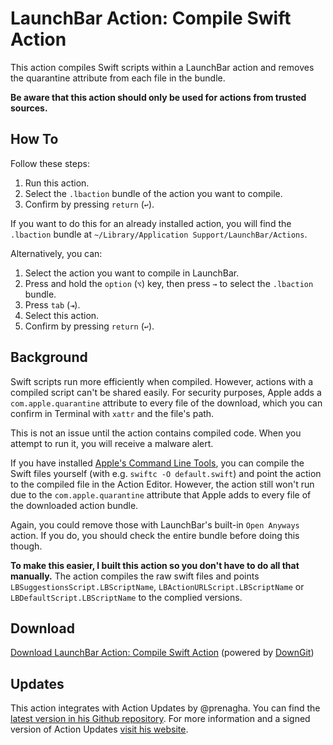 # LaunchBar Action: Compile Swift Action

This action compiles Swift scripts within a LaunchBar action and removes the quarantine attribute from each file in the bundle.

**Be aware that this action should only be used for actions from trusted sources.**

## How To

Follow these steps:

1. Run this action.
2. Select the `.lbaction` bundle of the action you want to compile.
3. Confirm by pressing `return` (`↩`).

If you want to do this for an already installed action, you will find the `.lbaction` bundle at `~/Library/Application Support/LaunchBar/Actions`.

Alternatively, you can:

1. Select the action you want to compile in LaunchBar.
2. Press and hold the `option` (`⌥`) key, then press `→` to select the `.lbaction` bundle.
3. Press `tab` (`⇥`).
4. Select this action.
5. Confirm by pressing `return` (`↩`).

## Background 

Swift scripts run more efficiently when compiled. However, actions with a compiled script can't be shared easily. For security purposes, Apple adds a `com.apple.quarantine` attribute to every file of the download, which you can confirm in Terminal with `xattr` and the file's path. 

This is not an issue until the action contains compiled code. When you attempt to run it, you will receive a malware alert. 

If you have installed [Apple's Command Line Tools](https://www.maketecheasier.com/install-command-line-tools-without-xcode/), you can compile the Swift files yourself (with e.g. `swiftc -O default.swift`) and point the action to the compiled file in the Action Editor. However, the action still won't run due to the `com.apple.quarantine` attribute that Apple adds to every file of the downloaded action bundle. 

Again, you could remove those with LaunchBar's built-in `Open Anyways` action. If you do, you should check the entire bundle before doing this though.

**To make this easier, I built this action so you don't have to do all that manually.**  The action compiles the raw swift files and points `LBSuggestionsScript.LBScriptName`, `LBActionURLScript.LBScriptName` or `LBDefaultScript.LBScriptName` to the complied versions.

## Download

[Download LaunchBar Action: Compile Swift Action](https://minhaskamal.github.io/DownGit/#/home?url=https://github.com/Ptujec/LaunchBar/tree/master/Compile-Swift-Action) (powered by [DownGit](https://github.com/MinhasKamal/DownGit))

## Updates

This action integrates with Action Updates by @prenagha. You can find the [latest version in his Github repository](https://github.com/prenagha/launchbar). For more information and a signed version of Action Updates [visit his website](https://renaghan.com/launchbar/action-updates/).